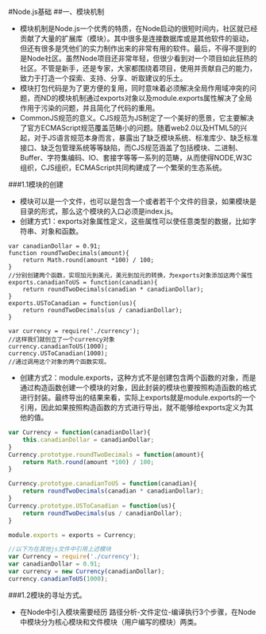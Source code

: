 #Node.js基础
##一、模块机制
- 模块机制是Node.js一个优秀的特质，在Node启动的很短时间内，社区就已经贡献了大量的扩展库（模块）。其中很多是连接数据库或是其他软件的驱动，但还有很多是凭他们的实力制作出来的非常有用的软件。最后，不得不提到的是Node社区。虽然Node项目还非常年轻，但很少看到对一个项目如此狂热的社区。不管是新手，还是专家，大家都围绕着项目，使用并贡献自己的能力，致力于打造一个探索、支持、分享、听取建议的乐土。
- 模块打包代码是为了更方便的复用，同时意味着必须解决全局作用域冲突的问题，而ND的模块机制通过exports对象以及module.exports属性解决了全局作用于污染的问题，并且简化了代码的重用。
- CommonJS规范的意义。CJS规范为JS制定了一个美好的愿景，它主要解决了官方ECMAScript规范覆盖范畴小的问题。随着web2.0以及HTML5的兴起，对于JS语言规范本身而言，暴露出了缺乏模块系统、标准库少、缺乏标准接口、缺乏包管理系统等等缺陷，而CJS规范涵盖了包括模块、二进制、Buffer、字符集编码、IO、套接字等等一系列的范畴，从而使得NODE,W3C组织，CJS组织，ECMAScript共同构建成了一个繁荣的生态系统。

###1.1模块的创建
- 模块可以是一个文件，也可以是包含一个或者若干个文件的目录，如果模块是目录的形式，那么这个模块的入口必须是index.js。
- 创建方式1：exports对象属性定义，这些属性可以使任意类型的数据，比如字符串、对象和函数。
```node.js//创建一个加元和美元互换的模块，保存为currency.js文件
var canadianDollar = 0.91;
function roundTwoDecimals(amount){
	return Math.round(amount *100) / 100;
}
//分别创建两个函数，实现加元到美元，美元到加元的转换，为exports对象添加这两个属性
exports.canadianToUS = function(canadian){
	return roundTwoDecimals(canadian * canadianDollar);
}
exports.USToCanadian = function(us){
	return roundTwoDecimals(us / canadianDollar);
}
```

```node.js//以下创建一个js文件，在这个文件中需要引入我们之前创建的两个互换函数
var currency = require('./currency');
//这样我们就创立了一个currency对象
currency.canadianToUS(1000);
currency.USToCanadian(1000);
//通过调用这个对象的两个函数实现。
```
- 创建方式2：module.exports，这种方式不是创建包含两个函数的对象，而是通过构造函数创建一个模块的对象，因此封装的模块也要按照构造函数的格式进行封装。最终导出的结果来看，实际上exports就是module.exports的一个引用，因此如果按照构造函数的方式进行导出，就不能够给exports定义为其他的值。
```node.js
var Currency = function(canadianDollar){
	this.canadianDollar = canadianDollar;
}
Currency.prototype.roundTwoDecimals = function(amount){
	return Math.round(amount *100) / 100;
}

Currency.prototype.canadianToUS = function(canadian){
	return roundTwoDecimals(canadian * canadianDollar);
}
Currency.prototype.USToCanadian = function(us){
	return roundTwoDecimals(us / canadianDollar);
}

module.exports = exports = Currency;

//以下为在其他js文件中引用上述模块
var Currency = require('./currency');
var canadianDollar = 0.91;
var currency = new Currency(canadianDollar);
currency.canadianToUS(1000);
```
###1.2模块的寻址方式。
- 在Node中引入模块需要经历 路径分析-文件定位-编译执行3个步骤，在Node中模块分为核心模块和文件模块（用户编写的模块）两类。
